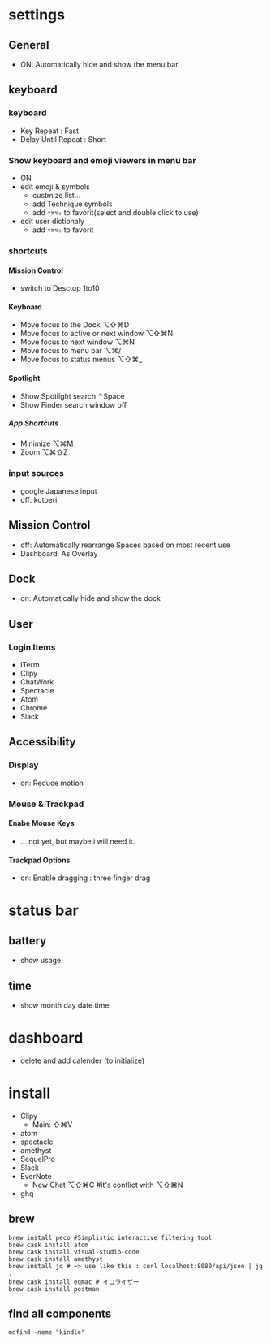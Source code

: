 # settings
## General
- ON: Automatically hide and show the menu bar
## keyboard
### keyboard
- Key Repeat : Fast
- Delay Until Repeat : Short
### Show keyboard and emoji viewers in menu bar
- ON
- edit emoji & symbols
  - custmize list...
  - add Technique symbols
  - add `⌃⌘⌥⇧` to favorit(select and double click to use)
- edit user dictionaly
  - add `⌃⌘⌥⇧` to favorit
### shortcuts
#### Mission Control
- switch to Desctop 1to10
#### Keyboard
- Move focus to the Dock ⌥⇧⌘D
- Move focus to active or next window ⌥⇧⌘N
- Move focus to next window ⌥⌘N
- Move focus to menu bar ⌥⌘/
- Move focus to status menus ⌥⇧⌘_

#### Spotlight
- Show Spotlight search ⌃Space
- Show Finder search window off
##### App Shortcuts
- Minimize ⌥⌘M
- Zoom ⌥⌘⇧Z
### input sources
- google Japanese input
- off: kotoeri
## Mission Control
- off: Automatically rearrange Spaces based on most recent use
- Dashboard: As Overlay
## Dock
- on: Automatically hide and show the dock
## User
### Login Items
- iTerm
- Clipy
- ChatWork
- Spectacle
- Atom
- Chrome
- Slack
## Accessibility
### Display
- on: Reduce motion
### Mouse & Trackpad
#### Enabe Mouse Keys
- ... not yet, but maybe i will need it.
#### Trackpad Options
- on: Enable dragging : three finger drag

# status bar
## battery
- show usage
## time
- show month day date time

# dashboard
- delete and add calender (to initialize)

# install
- Clipy
  - Main: ⇧⌘V
- atom
- spectacle
- amethyst
- SequelPro
- Slack
- EverNote
  - New Chat ⌥⇧⌘C  #it's conflict with ⌥⇧⌘N
- ghq

## brew
```
brew install peco #Simplistic interactive filtering tool
brew cask install atom
brew cask install visual-studio-code
brew cask install amethyst
brew install jq # => use like this : curl localhost:8080/api/json | jq .
brew cask install eqmac # イコライザー
brew cask install postman
```

## find all components
```
mdfind -name "kindle"
```
